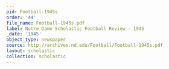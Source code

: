 ```yaml
---
pid: Football-1945s
order: '44'
file_name: Football-1945s.pdf
label: Notre Dame Scholastic Football Review - 1945
_date: '1945'
object_type: newspaper
source: http://archives.nd.edu/Football/Football-1945s.pdf
layout: scholastic
collection: scholastic
---
```

